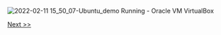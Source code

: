 ![2022-02-11 15_50_07-Ubuntu_demo  Running  - Oracle VM VirtualBox](https://user-images.githubusercontent.com/55657279/153584110-bb9a4f55-cd9d-4bea-a0f7-a785d120ded7.png)

[Next >>](/1_installing_Linux/18.md)
